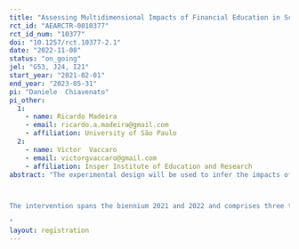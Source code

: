 ```yaml
---
title: "Assessing Multidimensional Impacts of Financial Education in Schools: Experimental Evidence from Brazil"
rct_id: "AEARCTR-0010377"
rct_id_num: "10377"
doi: "10.1257/rct.10377-2.1"
date: "2022-11-08"
status: "on_going"
jel: "G53, J24, I21"
start_year: "2021-02-01"
end_year: "2023-05-31"
pi: "Daniele  Chiavenato"
pi_other:
  1:
    - name: Ricardo Madeira
    - email: ricardo.a.madeira@gmail.com
    - affiliation: University of São Paulo
  2:
    - name: Victor  Vaccaro
    - email: victorgvaccaro@gmail.com
    - affiliation: Insper Institute of Education and Research
abstract: "The experimental design will be used to infer the impacts of a financial education course integrated into the math curriculum for 9th and 10th grade students, as well as active learning methodologies trainings for their teachers. The program targets students from disadvantaged families, seeking to make school more attractive and effective for them. 

The intervention spans the biennium 2021 and 2022 and comprises three treatment arms: a single dose of the program for students and teachers (in the 9th grade); a second dose for students in the 10th grade, and a second for 9th grade math teachers. The evaluation seeks to account for the impacts of the program over students cognitive and non-cognitive development, teachers’ practices and motivation, their financial knowledge and behaviour, their attachment to school, besides the use of a new instrument to measure students’ readiness for the labor market.
"
layout: registration
---
```


